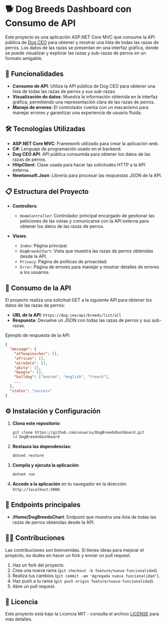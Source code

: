 
# 🐕 Dog Breeds Dashboard con Consumo de API

Este proyecto es una aplicación ASP.NET Core MVC que consume la API pública de [Dog CEO](https://dog.ceo/dog-api/) para obtener y mostrar una lista de todas las razas de perros. Los datos de las razas se presentan en una interfaz gráfica, donde se puede visualizar y explorar las razas y sub-razas de perros en un formato amigable.

## 🚀 Funcionalidades

- **Consumo de API**: Utiliza la API pública de Dog CEO para obtener una lista de todas las razas de perros y sus sub-razas.
- **Visualización de datos**: Muestra la información obtenida en la interfaz gráfica, permitiendo una representación clara de las razas de perros.
- **Manejo de errores**: El controlador cuenta con un mecanismo para manejar errores y garantizar una experiencia de usuario fluida.

## 🛠️ Tecnologías Utilizadas

- **ASP.NET Core MVC**: Framework utilizado para crear la aplicación web.
- **C#**: Lenguaje de programación usado en el backend.
- **Dog CEO API**: API pública consumida para obtener los datos de las razas de perros.
- **HttpClient**: Clase usada para hacer las solicitudes HTTP a la API externa.
- **Newtonsoft.Json**: Librería para procesar las respuestas JSON de la API.

## 📋 Estructura del Proyecto

- **Controllers**:
  - `HomeController`: Controlador principal encargado de gestionar las peticiones de las vistas y comunicarse con la API externa para obtener los datos de las razas de perros.
  
- **Views**:
  - `Index`: Página principal.
  - `DogBreedsChart`: Vista que muestra las razas de perros obtenidas desde la API.
  - `Privacy`: Página de políticas de privacidad.
  - `Error`: Página de errores para manejar y mostrar detalles de errores a los usuarios.

## 📡 Consumo de la API

El proyecto realiza una solicitud GET a la siguiente API para obtener los datos de las razas de perros:

- **URL de la API**: `https://dog.ceo/api/breeds/list/all`
- **Respuesta**: Devuelve un JSON con todas las razas de perros y sus sub-razas.

Ejemplo de respuesta de la API:
```json
{
  "message": {
    "affenpinscher": [],
    "african": [],
    "airedale": [],
    "akita": [],
    "beagle": [],
    "bulldog": ["boston", "english", "french"],
    ...
  },
  "status": "success"
}
```

## ⚙️ Instalación y Configuración

1. **Clona este repositorio**:

   ```bash
   git clone https://github.com/usuario/DogBreedsDashboard.git
   cd DogBreedsDashboard
   ```

2. **Restaura las dependencias**:

   ```bash
   dotnet restore
   ```

3. **Compila y ejecuta la aplicación**:

   ```bash
   dotnet run
   ```

4. **Accede a la aplicación** en tu navegador en la dirección `http://localhost:5000`.

## 📑 Endpoints principales

- **/Home/DogBreedsChart**: Endpoint que muestra una lista de todas las razas de perros obtenidas desde la API.

## 🧑‍💻 Contribuciones

Las contribuciones son bienvenidas. Si tienes ideas para mejorar el proyecto, no dudes en hacer un fork y enviar un pull request.

1. Haz un fork del proyecto.
2. Crea una nueva rama (`git checkout -b feature/nueva-funcionalidad`).
3. Realiza tus cambios (`git commit -am 'Agregada nueva funcionalidad'`).
4. Haz push a tu rama (`git push origin feature/nueva-funcionalidad`).
5. Abre un pull request.

## 📜 Licencia

Este proyecto está bajo la Licencia MIT - consulta el archivo [LICENSE](LICENSE) para más detalles.
